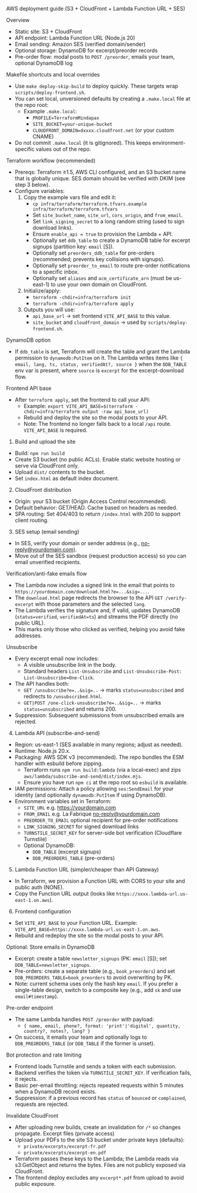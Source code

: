 AWS deployment guide (S3 + CloudFront + Lambda Function URL + SES)

Overview
- Static site: S3 + CloudFront
- API endpoint: Lambda Function URL (Node.js 20)
- Email sending: Amazon SES (verified domain/sender)
- Optional storage: DynamoDB for excerpt/preorder records
- Pre-order flow: modal posts to `POST /preorder`, emails your team, optional DynamoDB log

Makefile shortcuts and local overrides
- Use `make deploy-skip-build` to deploy quickly. These targets wrap `scripts/deploy-frontend.sh`.
- You can set local, unversioned defaults by creating a `.make.local` file at the repo root:
  - Example `.make.local`:
    - `PROFILE=TerraformMindapax`
    - `SITE_BUCKET=your-unique-bucket`
    - `CLOUDFRONT_DOMAIN=dxxxx.cloudfront.net` (or your custom CNAME)
- Do not commit `.make.local` (it is gitignored). This keeps environment-specific values out of the repo.

Terraform workflow (recommended)
- Prereqs: Terraform ≥1.5, AWS CLI configured, and an S3 bucket name that is globally unique. SES domain should be verified with DKIM (see step 3 below).
- Configure variables:
  1) Copy the example vars file and edit it:
     - `cp infra/terraform/terraform.tfvars.example infra/terraform/terraform.tfvars`
     - Set `site_bucket_name`, `site_url`, `cors_origin`, and `from_email`.
     - Set `link_signing_secret` to a long random string (used to sign download links).
     - Ensure `enable_api = true` to provision the Lambda + API.
     - Optionally set `ddb_table` to create a DynamoDB table for excerpt signups (partition key: `email` [S]).
     - Optionally set `preorders_ddb_table` for pre-orders (recommended; prevents key collisions with signups).
     - Optionally set `preorder_to_email` to route pre-order notifications to a specific inbox.
     - Optionally set `aliases` and `acm_certificate_arn` (must be us-east-1) to use your own domain on CloudFront.
  2) Initialize/apply:
     - `terraform -chdir=infra/terraform init`
     - `terraform -chdir=infra/terraform apply`
  3) Outputs you will use:
     - `api_base_url` → set frontend `VITE_API_BASE` to this value.
     - `site_bucket` and `cloudfront_domain` → used by `scripts/deploy-frontend.sh`.

DynamoDB option
- If `ddb_table` is set, Terraform will create the table and grant the Lambda permission to `dynamodb:PutItem` on it. The Lambda writes items like `{ email, lang, ts, status, verifiedAt?, source }` when the `DDB_TABLE` env var is present, where `source` is `excerpt` for the excerpt-download flow.

Frontend API base
- After `terraform apply`, set the frontend to call your API:
  - Example: `export VITE_API_BASE=$(terraform -chdir=infra/terraform output -raw api_base_url)`
  - Rebuild and deploy the site so the modal posts to your API.
  - Note: The frontend no longer falls back to a local `/api` route. `VITE_API_BASE` is required.

1) Build and upload the site
- Build: `npm run build`
- Create S3 bucket (no public ACLs). Enable static website hosting or serve via CloudFront only.
- Upload `dist/` contents to the bucket.
- Set `index.html` as default index document.

2) CloudFront distribution
- Origin: your S3 bucket (Origin Access Control recommended).
- Default behavior: GET/HEAD. Cache based on headers as needed.
- SPA routing: Set 404/403 to return `/index.html` with 200 to support client routing.

3) SES setup (email sending)
- In SES, verify your domain or sender address (e.g., no-reply@yourdomain.com).
- Move out of the SES sandbox (request production access) so you can email unverified recipients.

Verification/anti-fake emails flow
- The Lambda now includes a signed link in the email that points to `https://yourdomain.com/download.html?e=...&sig=...`.
- The `download.html` page redirects the browser to the API `GET /verify-excerpt` with those parameters and the selected `lang`.
- The Lambda verifies the signature and, if valid, updates DynamoDB (`status=verified`, `verifiedAt=ts`) and streams the PDF directly (no public URL).
- This marks only those who clicked as verified, helping you avoid fake addresses.

Unsubscribe
- Every excerpt email now includes:
  - A visible unsubscribe link in the body.
  - Standard headers `List-Unsubscribe` and `List-Unsubscribe-Post: List-Unsubscribe=One-Click`.
- The API handles both:
  - `GET /unsubscribe?e=..&sig=..` → marks `status=unsubscribed` and redirects to `/unsubscribed.html`.
  - `GET|POST /one-click-unsubscribe?e=..&sig=..` → marks `status=unsubscribed` and returns 200.
- Suppression: Subsequent submissions from unsubscribed emails are rejected.

4) Lambda API (subscribe-and-send)
- Region: us-east-1 (SES available in many regions; adjust as needed).
- Runtime: Node.js 20.x.
- Packaging: AWS SDK v3 (recommended). The repo bundles the ESM handler with esbuild before zipping.
  - Terraform runs `npm run build:lambda` (via a local-exec) and zips `aws/lambda/subscribe-and-send/dist/index.mjs`.
  - Ensure you have run `npm ci` at the repo root so `esbuild` is available.
- IAM permissions: Attach a policy allowing `ses:SendEmail` for your identity (and optionally `dynamodb:PutItem` if using DynamoDB).
- Environment variables set in Terraform:
  - `SITE_URL` e.g. https://yourdomain.com
  - `FROM_EMAIL` e.g. La Fabrique <no-reply@yourdomain.com>
  - `PREORDER_TO_EMAIL` optional recipient for pre-order notifications
  - `LINK_SIGNING_SECRET` for signed download links
  - `TURNSTILE_SECRET_KEY` for server-side bot verification (Cloudflare Turnstile)
  - Optional DynamoDB:
    - `DDB_TABLE` (excerpt signups)
    - `DDB_PREORDERS_TABLE` (pre-orders)

5) Lambda Function URL (simpler/cheaper than API Gateway)
- In Terraform, we provision a Function URL with CORS to your site and public auth (NONE).
- Copy the Function URL output (looks like `https://xxxx.lambda-url.us-east-1.on.aws`).

6) Frontend configuration
- Set `VITE_API_BASE` to your Function URL. Example: `VITE_API_BASE=https://xxxx.lambda-url.us-east-1.on.aws`.
- Rebuild and redeploy the site so the modal posts to your API.

Optional: Store emails in DynamoDB
- Excerpt: create a table `newsletter_signups` (PK: `email` [S]); set `DDB_TABLE=newsletter_signups`.
- Pre-orders: create a separate table (e.g., `book_preorders`) and set `DDB_PREORDERS_TABLE=book_preorders` to avoid overwriting by PK.
- Note: current schema uses only the hash key `email`. If you prefer a single-table design, switch to a composite key (e.g., add `sk` and use `email#timestamp`).

Pre-order endpoint
- The same Lambda handles `POST /preorder` with payload:
  - `{ name, email, phone?, format: 'print'|'digital', quantity, country?, notes?, lang? }`
- On success, it emails your team and optionally logs to `DDB_PREORDERS_TABLE` (or `DDB_TABLE` if the former is unset).

Bot protection and rate limiting
- Frontend loads Turnstile and sends a token with each submission.
- Backend verifies the token via `TURNSTILE_SECRET_KEY`. If verification fails, it rejects.
- Basic per-email throttling: rejects repeated requests within 5 minutes when a DynamoDB record exists.
- Suppression: if a previous record has `status` of `bounced` or `complained`, requests are rejected.

Invalidate CloudFront
- After uploading new builds, create an invalidation for `/*` so changes propagate.
Excerpt files (private access)
- Upload your PDFs to the site S3 bucket under private keys (defaults):
  - `private/excerpts/excerpt-fr.pdf`
  - `private/excerpts/excerpt-en.pdf`
- Terraform passes these keys to the Lambda; the Lambda reads via s3:GetObject and returns the bytes. Files are not publicly exposed via CloudFront.
- The frontend deploy excludes any `excerpt*.pdf` from upload to avoid public exposure.
